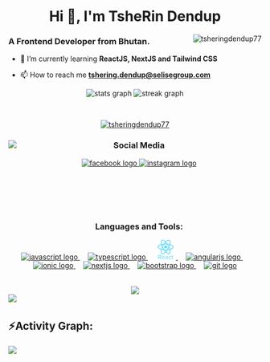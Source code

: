 <h1 align="center">Hi 👋, I'm TsheRin Dendup</h1>

<img align="right" src="https://visitcount.itsvg.in/api?id=tsheringdendup77&icon=7&color=9"  height="30" alt="tsheringdendup77" />
<h3 align="left">A Frontend Developer from Bhutan.</h3>

- 🌱 I’m currently learning **ReactJS, NextJS and Tailwind CSS**

- 📫 How to reach me **tshering.dendup@selisegroup.com**

<p align="center">
  <img src="https://github-readme-stats.vercel.app/api?username=tsheringdendup77&hide_title=false&hide_rank=false&show_icons=true&include_all_commits=true&count_private=true&disable_animations=false&theme=blueberry&locale=en&hide_border=false&order=1" height="160" alt="stats graph"  />
  <img src="https://streak-stats.demolab.com?user=tsheringdendup77&locale=en&mode=daily&theme=slateorange&hide_border=false&border_radius=5&order=3" height="160" alt="streak graph"  />
</p>
<br>

<p align="center"> <a href="https://github.com/ryo-ma/github-profile-trophy"><img src="https://github-profile-trophy.vercel.app/?username=tsheringdendup77&column=7&theme=onestar&no-bg=true" alt="tsheringdendup77" /></a> </p>

<div align="center">
  <img align="left" src="http://github-profile-summary-cards.vercel.app/api/cards/stats?username=tsheringdendup77&theme=aura_dark" height="180em" />

  <h3 align="">Social Media</h3>

  <a href="https://www.facebook.com/TsheRinDenDup.605" target="_blank">
    <img src="https://raw.githubusercontent.com/maurodesouza/profile-readme-generator/master/src/assets/icons/social/facebook/default.svg" width="62" height="50" alt="facebook logo"  />
  </a>

  <a href="https://instagram.com/tsherin_hiruko_65" target="_blank">
    <img src="https://raw.githubusercontent.com/maurodesouza/profile-readme-generator/master/src/assets/icons/social/instagram/default.svg" width="62" height="50" alt="instagram logo"  />
  </a>
</div>
<br>
<br>
<br>
<br>
<br>
<h3 align="center">Languages and Tools:</h3>
<p align="center">
  <a href="https://developer.mozilla.org/en-US/docs/Web/JavaScript" target="_blank" rel="noreferrer">
    <img src="https://cdn.jsdelivr.net/gh/devicons/devicon/icons/javascript/javascript-original.svg" height="40" alt="javascript logo"/>
  </a>

  <img width="12" />

  <a href="https://www.typescriptlang.org/" target="_blank" rel="noreferrer">
    <img src="https://cdn.jsdelivr.net/gh/devicons/devicon/icons/typescript/typescript-original.svg" height="40" alt="typescript logo"  />
  </a>
  
  <img width="12" />
  
  <a href="https://reactjs.org/" target="_blank" rel="noreferrer">
    <img src="https://raw.githubusercontent.com/devicons/devicon/master/icons/react/react-original-wordmark.svg" alt="react logo" height="40"/>
  </a>

  <img width="12" />
  <a href="https://angular.io" target="_blank" rel="noreferrer">
  <img src="https://cdn.jsdelivr.net/gh/devicons/devicon/icons/angularjs/angularjs-original.svg" height="40" alt="angularjs logo"  />
  </a>

  <img width="12" />

  <a href="https://ionicframework.com/" target="_blank" rel="noreferrer">
    <img src="https://cdn.jsdelivr.net/gh/devicons/devicon/icons/ionic/ionic-original.svg" height="40" alt="ionic logo"  />
  </a>

  <img width="12" />

  <a href="https://nextjs.org/" target="_blank" rel="noreferrer">
    <img src="https://cdn.jsdelivr.net/gh/devicons/devicon/icons/nextjs/nextjs-original.svg" height="40" alt="nextjs logo"  />
  </a>

  <img width="12" />

  <a href="https://getbootstrap.com/" target="_blank" rel="noreferrer">
    <img src="https://cdn.jsdelivr.net/gh/devicons/devicon/icons/bootstrap/bootstrap-original.svg" height="40" alt="bootstrap logo"  />
  </a>

  <img width="12" />

  <a href="https://git-scm.com/" target="_blank" rel="noreferrer">
    <img src="https://cdn.jsdelivr.net/gh/devicons/devicon/icons/git/git-original.svg" height="40" alt="git logo"  />
  </a>
</p>
<br>

<div align="center"> 
  <img align="center" src="http://github-profile-summary-cards.vercel.app/api/cards/profile-details?username=tsheringdendup77&theme=algolia" height="237em" />
</div>

<img src="https://user-images.githubusercontent.com/73097560/115834477-dbab4500-a447-11eb-908a-139a6edaec5c.gif">
<h2 align="left">⚡Activity Graph:</h2>
<img align="center" src="https://github-readme-activity-graph.vercel.app/graph?username=tsheringdendup77&theme=react-dark"/>
